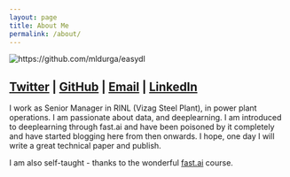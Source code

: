 ```yaml
---
layout: page
title: About Me
permalink: /about/
---
```


<!-- <img src="/images/mldurga.jpg"> -->
![]({{site.baseurl}}/images/mldurga.jpg "https://github.com/mldurga/easydl")

## [Twitter](https://twitter.com/durgaamma2005) | [GitHub](https://github.com/mldurga) | [Email](durgaamma2005@gmail.com) | [LinkedIn](https://www.linkedin.com/in/durga-kumar-d-0b085922/)

I work as Senior Manager in RINL (Vizag Steel Plant), in power plant operations. I am passionate about data, and deeplearning. I am introduced to deeplearning through fast.ai and have been poisoned by it completely and have started blogging here from then onwards. I hope, one day I will write a great technical paper and publish. 

I am also self-taught - thanks to the wonderful [fast.ai](https://course.fast.ai/) course.


